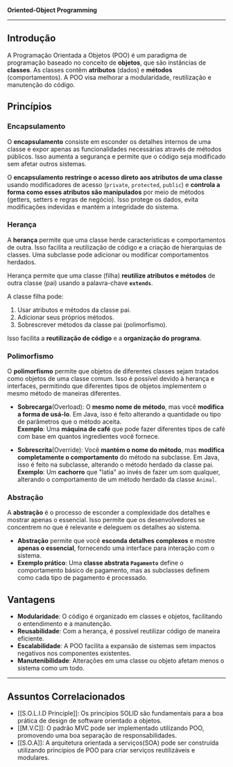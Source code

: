 **Oriented-Object Programming**

---

## **Introdução**

A Programação Orientada a Objetos (POO) é um paradigma de programação baseado no conceito de **objetos**, que são instâncias de **classes**. As classes contêm **atributos** (dados) e **métodos** (comportamentos). A POO visa melhorar a modularidade, reutilização e manutenção do código.

## **Princípios**

### **Encapsulamento**

O **encapsulamento** consiste em esconder os detalhes internos de uma classe e expor apenas as funcionalidades necessárias através de métodos públicos. Isso aumenta a segurança e permite que o código seja modificado sem afetar outros sistemas.

O **encapsulamento** **restringe o acesso direto aos atributos de uma classe** usando modificadores de acesso (`private`, `protected`, `public`) e **controla a forma como esses atributos são manipulados** por meio de métodos (getters, setters e regras de negócio). Isso protege os dados, evita modificações indevidas e mantém a integridade do sistema.

### **Herança**

A **herança** permite que uma classe herde características e comportamentos de outra. Isso facilita a reutilização de código e a criação de hierarquias de classes. Uma subclasse pode adicionar ou modificar comportamentos herdados.

Herança permite que uma classe (filha) **reutilize atributos e métodos** de outra classe (pai) usando a palavra-chave **`extends`**.

A classe filha pode:

1. Usar atributos e métodos da classe pai.
2. Adicionar seus próprios métodos.
3. Sobrescrever métodos da classe pai (polimorfismo).

Isso facilita a **reutilização de código** e a **organização do programa**.

### **Polimorfismo**

O **polimorfismo** permite que objetos de diferentes classes sejam tratados como objetos de uma classe comum. Isso é possível devido à herança e interfaces, permitindo que diferentes tipos de objetos implementem o mesmo método de maneiras diferentes.

- **Sobrecarga**(Overload): O **mesmo nome de método**, mas você **modifica a forma de usá-lo**. Em Java, isso é feito alterando a quantidade ou tipo de parâmetros que o método aceita.  
    **Exemplo**: Uma **máquina de café** que pode fazer diferentes tipos de café com base em quantos ingredientes você fornece.
    
- **Sobrescrita**(Override): Você **mantém o nome do método**, mas **modifica completamente o comportamento** do método na subclasse. Em Java, isso é feito na subclasse, alterando o método herdado da classe pai.  
    **Exemplo**: Um **cachorro** que "latia" ao invés de fazer um som qualquer, alterando o comportamento de um método herdado da classe `Animal`.

### **Abstração**

A **abstração** é o processo de esconder a complexidade dos detalhes e mostrar apenas o essencial. Isso permite que os desenvolvedores se concentrem no que é relevante e deleguem os detalhes ao sistema.

- **Abstração** permite que você **esconda detalhes complexos** e mostre **apenas o essencial**, fornecendo uma interface para interação com o sistema.
- **Exemplo prático**: Uma **classe abstrata `Pagamento`** define o comportamento básico de pagamento, mas as subclasses definem como cada tipo de pagamento é processado.
## **Vantagens**

- **Modularidade**: O código é organizado em classes e objetos, facilitando o entendimento e a manutenção.
- **Reusabilidade**: Com a herança, é possível reutilizar código de maneira eficiente.
- **Escalabilidade**: A POO facilita a expansão de sistemas sem impactos negativos nos componentes existentes.
- **Manutenibilidade**: Alterações em uma classe ou objeto afetam menos o sistema como um todo.

---

## **Assuntos Correlacionados**

- [[S.O.L.I.D Principle]]: Os princípios SOLID são fundamentais para a boa prática de design de software orientado a objetos. 
- [[M.V.C]]: O padrão MVC pode ser implementado utilizando POO, promovendo uma boa separação de responsabilidades. 
- [[S.O.A]]: A arquitetura orientada a serviços(SOA) pode ser construída utilizando princípios de POO para criar serviços reutilizáveis e modulares.  
